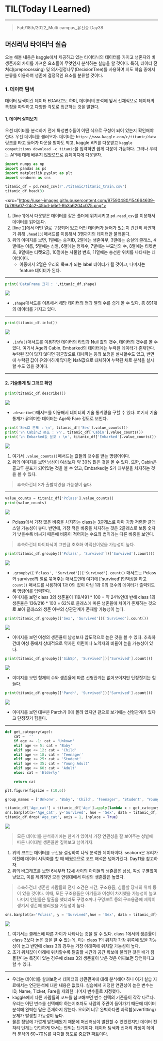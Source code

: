 # TIL(Today I Learned)

___

> Fab/18th/2022_Multi campus_유선종 Day38

## 머신러닝 타이타닉 실습
오늘 해볼 내용은 kaggle에서 제공하고 있는 타이타닉의 데이터를 가지고 생존자와 비생존자의 차이를 가져온 요소들이 무엇인지 분석하는 실습을 할 것이다. 특히, 데이터 전처리(preprocessing) 및 의사결정나무(DecisionTree)를 사용하여 지도 학습 중에서 분류를 이용하여 생존에 결정적인 요소를 분류할 것이다.

### 1. 데이터 탐색
데이터 탐색이란 데이터 EDA라고도 하며, 데이터의 분석에 앞서 전체적으로 데이터의 특징을 파악하고 다양한 각도로 접근하는 것을 말한다.
#### 1. 데이터 살펴보기
우선 데이터를 분석하기 전에 특성변수들이 어떤 식으로 구성이 되어 있는지 확인해야 한다. 우선 데이터를 불러오자. 데이터는 `https://www.kaggle.com/c/titanic/data` 링크를 타고 들어가 다운을 받아도 되고, kaggle API를 다운받고 `kaggle competitions download -c titanic`을 입력하면 쉽게 다운이 가능하다. 그러나 우리는 API에 대해 배우지 않았으므로 홈페이지에 다운받자.

```python
import numpy as np
import pandas as pd
import matplotlib.pyplot as plt
import seaborn as sns

titanic_df = pd.read_csv(r'./titanic/titanic_train.csv')                                                #line 1
titanic_df.head(3)                                                                                      #line 2
```

<src="https://user-images.githubusercontent.com/97590480/154664639-fb789a07-24c2-45bd-b6ef-9b3a6204c075.png">

1. [line 1]에서 다운받은 데이터를 같은 폴더에 위치시키고 `pd.read_csv`를 이용해서 데이터를 읽어온다.
2. [line 2]에서 어떤 열로 구성되어 있고 어떤 데이터가 들어가 있는지 간단히 확인하기 위해 `.head(3)`매서드를 이용해서 3행까지의 데이터만 불러온다.
3. 위의 이미지를 보면, 1열에는 승객ID, 2열에는 생존여부, 3열에는 승실의 클래스, 4열에는 이름, 5열에는 성별, 6열에는 형제수, 7열에는 부모님의 수, 8열에는 티켓번호, 9열에는 티켓요금, 10열에는 사물함 번호, 11열에는 승선한 위치를 나타내는 데이터이다.
    - 이중에서 2열은 우리의 목표가 되는 label 데이터가 될 것이고, 나머지는 feature 데이터가 된다.

___

```python
print('DataFrame 크기 : ',titanic_df.shape)
```

<img src="https://user-images.githubusercontent.com/97590480/154665441-d9d5a07e-7e57-45ff-b56a-8a22cc661dbe.png">

- `.shape`매서드를 이용해서 해당 데이터의 행과 열의 수를 쉽게 볼 수 있다. 총 891개의 데이터를 가지고 있다.

___

```python
print(titanic_df.info())
```

<img src="https://user-images.githubusercontent.com/97590480/154665832-3bb4737c-3598-4ea6-b540-5f73c1e707f0.png">

- `.info()`매서드를 이용하면 데이터의 타입과 Null 값의 갯수, 데이터의 갯수를 볼 수 있다. 여기서 Age와 Cabin, Embarked의 데이터에는 누락된 데이터가 존재한다. 누락된 값이 많지 않다면 평균값으로 대체하는 등의 보정을 실시할수도 있고, 반면에 누락된 값이 유의미하게 많다면 NaN값으로 대체하여 누락된 채로 분석을 실시할 수도 있을 것이다.

___

#### 2. 기술통계 및 그래프 확인


```python
print(titanic_df.describe())
```

<img src="https://user-images.githubusercontent.com/97590480/154666331-f5e8bcc0-0b1b-430f-a054-e3f2eb066179.png">

- `.describe()`매서드를 이용해서 데이터의 기술 통계량을 구할 수 있다. 여기서 기술 통계가 유의미한 데이터는 Age와 Fare 정도로 보인다.

```python
print('Sex값 분포 : \n', titanic_df['Sex'].value_counts())
print('\n Cabin값 분포 : \n', titanic_df['Cabin'].value_counts())
print('\n Embarked값 분포 : \n', titanic_df['Embarked'].value_counts())
```

<img src="https://user-images.githubusercontent.com/97590480/154670119-38d22de7-9244-4b59-b4e9-2a36c1e0e0ca.png">

1. 여기서 `.value_counts()`매서드는 값들의 갯수를 받는 명령어이다. 
2. 위의 이미지를 보면 남성이 여성보다 약 30% 많은 것을 볼 수 있다. 또한, Cabin은 골고루 분포가 되어있는 것을 볼 수 있고, Embarked는 S가 대부분을 차지하는 것을 볼 수 있다.
> 추측하건데 S가 출발지였을 가능성이 높다.
___

```python
value_counts = titanic_df['Pclass'].value_counts()
print(value_counts)
```

<img src="https://user-images.githubusercontent.com/97590480/154670801-6a0b41f6-a819-44d5-9570-42228d250f67.png">

- Pclass에서 가장 많은 비중을 차지하는 class는 3클래스로 아마 가장 저렴한 클래스일 가능성이 놓다. 반면에, 가장 적은 비중을 차지하는 것은 2클래스로 보통 숫자가 낮을수록 비싸기 때문에 비중이 적어지는 수요의 법칙과는 다른 비중을 보인다.
> 추측하건데 타이타닉이 그만큼 초호화 여객선이였을 가능성이 높다.

```python
print(titanic_df.groupby(['Pclass', 'Survived'])['Survived'].count())
```

<img src="https://user-images.githubusercontent.com/97590480/154680252-557e9842-c34e-4456-ac37-95a00e6c02a0.png">

- `.groupby(['Pclass', 'Survived'])['Survived'].count()` 매서드는 Pclass와 survived의 열로 묶어주는 매서드인데 여기에 ['survived']인덱싱을 하고 `count()` 매서드를 사용하여 1과 0의 값이 아닌 1과 0의 갯수의 데이터가 출력되도록 명령어를 입력한다.
- 이미지를 보면 class 3의 생존율이 119/491 * 100 = 약 24%인데 반해 class 1의 생존율은 136/216 * 100 = 62%로 클래스에 따른 생존율에 차이가 존재하는 것으로 보아 클래스와 생존 여부의 상관관계가 존재할 가능성이 높다.

```python
print(titanic_df.groupby(['Sex', 'Survived'])['Survived'].count())
```

<img src="https://user-images.githubusercontent.com/97590480/154681128-b17ae295-8285-4122-9038-130fd9135e91.png">

- 이미지를 보면 여성의 생존율이 남성보다 압도적으로 높은 것을 볼 수 있다. 추측하건데 여성 중에서 상대적으로 약자인 어린이나 노약자의 비율이 높을 가능성이 있다.

```python
print(titanic_df.groupby(['SibSp', 'Survived'])['Survived'].count())
```

<img src="https://user-images.githubusercontent.com/97590480/154681805-7c54ff7d-52be-42a3-9fd1-0ce8448045e1.png">

- 이미지를 보면 형제의 수와 생존율에 따른 선형관계는 없어보이지만 단정짓기는 힘들다.

```python
print(titanic_df.groupby(['Parch', 'Survived'])['Survived'].count())
```

<img src="https://user-images.githubusercontent.com/97590480/154682200-dff5df2c-8579-4764-80ad-d219b823e72f.png">

- 이미지를 보면 대부분 Parch가 0에 몰려 있지만 겉으로 보기에는 선형관계가 있다고 단정짓기 힘들다.
___
```python
def get_category(age):
    cat =  ''
    if age <= -1: cat = 'Unkown'
    elif age <= 5: cat = 'Baby'
    elif age <= 12: cat = 'Child'
    elif age <= 18: cat = 'Teenager'
    elif age <= 25: cat = 'Student'
    elif age <= 35: cat = 'Young Adult'
    elif age <= 60: cat = 'Adult'
    else: cat = 'Elderly'
        
    return cat

plt.figure(figsize = (10,6))

group_names = ['Unkonw', 'Baby', 'Child', 'Teenager', 'Student', 'Young Adult', 'Adult', 'Elderly']

titanic_df['Age_cat'] = titanic_df['Age'].apply(lambda x : get_category(x))
sns.barplot(x='Age_cat', y='Survived', hue = 'Sex', data = titanic_df, order=group_names)
titanic_df.drop('Age_cat', axis = 1, inplace = True)
```

<img src="https://user-images.githubusercontent.com/97590480/154682397-9953e105-8ead-4b84-9a2d-57fe072600f1.png">

> 모든 데이터를 분석하기에는 한계가 있어서 가장 연관성을 잘 보여주는 성별에 따른 나이대별 생존율만 짚어보고 넘어가자.
 
1. 위의 코드는 데이터를 구간을 설정하여 나눠 분석한 데이터이다. seaborn은 우리가 이전에 데이터 시각화를 할 때 배웠으므로 코드 해석은 넘어가겠다. Day11을 참고하자.
2. 위의 바그래프를 보면 6세부터 12세 사이의 아이들의 생존률은 남성, 여성 구별없이 낮았고, 이를 제외하면 모든 연령대에서 여성의 생존률은 높았다.
> 추측하건데 생존한 사람들의 전제 조건은 시간, 구조용품, 침몰할 당시의 위치 등이 있을 것이다. 이때, 모든 구조용품은 아기들과 여성이 차지했을 가능성이 높고 나머지 인원들은 탈출을 했더라도 구명조끼나 구명보트 등의 구조용품에 제약이 생겨서 생존에 불리했을 가능성이 높다.

```python
sns.barplot(x='Pclass', y = 'Survived',hue = 'Sex', data = titanic_df)
```

<img src="https://user-images.githubusercontent.com/97590480/154683510-3435809f-4bf1-457d-a409-6e8b81942492.png">

1. 여기서는 클래스에 따른 차이가 나타나는 것을 알 수 있다. class 1에서의 생존률이 class 3보다 높은 것을 알 수 있는데, 이는 class 1의 위치가 가장 위쪽에 있을 가능성이 높고 반면에 class 3의 경우는 가장 아래쪽에 위치할 가능성이 높다.
2. 초기 위치값이 아래에 위치할수록 탈출할 시간과 공간 확보에 불리한 것은 배가 침몰한다는 특징이 있는 경우에 class 3의 생존률이 낮은 것은 어찌보면 당연하다고 할 수 있다.
___
- 우리는 데이터를 살펴보면서 데이터의 상관관계에 대해 분석해야 하나 여기 실습 자료에서는 연관분석에 대한 내용은 없었다. 실습에서 지정한 연관성이 높은 변수는 ID, Name, Ticket, Fare을 제외한 나머지 변수들로 지정했다.
- kaggle에서 다른 사람들의 코드를 참고해보면 변수 선택의 기준들이 각각 다르다. 우리는 어떤 변수를 선택해야 하는지조차도 사람의 주관이 들어가기 때문에 데이터 분석에 완벽한 답은 존재하지 않는다. 오히려 너무 완벽하다면 과적합(overfitting)문제가 발생할 가능성이 높다.
- 물론 정답에 가깝게 발전해왔기 때문에 머신러닝이 발전할 수 있었겠지만 데이터 전처리 단계는 만만하게 봐서는 안되는 단계이다. 데이터 탐색과 전처리 과정이 데이터 분석의 60~70%를 차지할 정도로 중요한 파트이다.